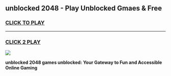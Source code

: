 
## unblocked 2048 - Play Unblocked Gmaes & Free
<h3>
<a href="https://news.freeplayer.one?title=unblocked_2048&ref=23F">CLICK TO PLAY</a></h3>
<hr>

<h3>
<a href="https://news.freeplayer.one?title=unblocked_2048&ref=23F">CLICK 2 PLAY</a>
  
</h3>

<a href="https://news.freeplayer.one?title=unblocked_2048&ref=23F/"><img src="https://clearcache.store/games.png"></a>


**unblocked 2048 games unblocked: Your Gateway to Fun and Accessible Online Gaming**

